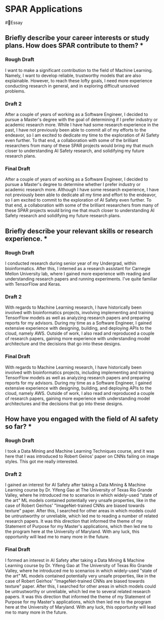# SPAR Applications
#📝Essay

## Briefly describe your career interests or study plans. How does SPAR contribute to them? *

### Rough Draft

I want to make a significant contribution to the field of Machine Learning. Namely, I want to develop reliable, trustworthy models that are also explainable. However, to reach these lofty goals, I need more experience conducting research in general, and in exploring difficult unsolved problems.

### Draft 2

After a couple of years of working as a Software Engineer, I decided to pursue a Master's degree with the goal of determining if I prefer industry or academic research more. While I have had some research experience in the past, I have not previously been able to commit all of my efforts to the endeavor, so I am excited to dedicate my time to the exploration of AI Safety even further. To that end, a collaboration with some of the brilliant researchers from many of these SPAR projects would bring my that much closer to understanding AI Safety research, and solidifying my future research plans.

### Final Draft

After a couple of years of working as a Software Engineer, I decided to pursue a Master's degree to determine whether I prefer industry or academic research more. Although I have some research experience, I have not previously been able to dedicate all my time and effort to the endeavor, so I am excited to commit to the exploration of AI Safety even further. To that end, a collaboration with some of the brilliant researchers from many of these SPAR projects would bring me that much closer to understanding AI Safety research and solidifying my future research plans.

## Briefly describe your relevant skills or research experience. *

### Rough Draft

I conducted research during senior year of my Undergrad, within bioinformatics. After this, I interned as a research assistant for Carnegie Mellon University lab, where I gained more experience with reading and understanding research papers and running experiments. I've quite familiar with TensorFlow and Keras.

### Draft 2

With regards to Machine Learning research, I have historically been involved with bioinformatics projects, involving implementing and training TensorFlow models as well as analyzing research papers and preparing reports for my advisors. During my time as a Software Engineer, I gained extensive experience with designing, building, and deploying APIs to the cloud, namely AWS. Outside of work, I also read and reproduced a couple of research papers, gaining more experience with understanding model architecture and the decisions that go into these designs.

### Final Draft

With regards to Machine Learning research, I have historically been involved with bioinformatics projects, including implementing and training TensorFlow models as well as analyzing research papers and preparing reports for my advisors. During my time as a Software Engineer, I gained extensive experience with designing, building, and deploying APIs to the cloud, namely AWS. Outside of work, I also read and reproduced a couple of research papers, gaining more experience with understanding model architectures and the decisions that go into these designs.

## How have you engaged with the field of AI safety so far? *

### Rough Draft

I took a Data Mining and Machine Learning Techniques course, and it was here that I was introduced to Robert Geiros' paper on CNNs failing on image styles. This got me really interested.

### Draft 2

I gained an interest for AI Safety after taking a Data Mining & Machine Learning course by Dr. Yifeng Gao at The University of Texas Rio Grande Valley, where he introduced me to scenarios in which widely-used "state of the art" ML models contained potentially very unsafe properties, like in the case of Robert Geirhos' "ImageNet-trained CNNs are biased towards texture" paper. After this, I searched for other areas in which models could be untrustworthy or unreliable, which led me to reading a number of related research papers. It was this direction that informed the theme of my Statement of Purpose for my Master's applications, which then led me to the program here at the University of Maryland. With any luck, this opportunity will lead me to many more in the future.

### Final Draft

I formed an interest in AI Safety after taking a Data Mining & Machine Learning course by Dr. Yifeng Gao at The University of Texas Rio Grande Valley, where he introduced me to scenarios in which widely-used "state of the art" ML models contained potentially very unsafe properties, like in the case of Robert Geirhos' "ImageNet-trained CNNs are biased towards texture" paper. After this, I searched for other areas in which models could be untrustworthy or unreliable, which led me to several related research papers. It was this direction that informed the theme of my Statement of Purpose for my Master's applications, which then led me to the program here at the University of Maryland. With any luck, this opportunity will lead me to many more in the future.

